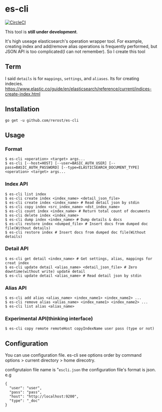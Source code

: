 # es-cli
[![CircleCI](https://circleci.com/gh/rerost/es-cli/tree/master.svg?style=svg&circle-token=df496b759fd684d97bf6f94c9251763960fcc049)](https://circleci.com/gh/rerost/es-cli/tree/master)

This tool is **still under development**.

It's high useage elasticsearch's operation wrapper tool.
For example, creating index and add/remove alias operations is frequently performed, but JSON API is too complicated(I can not remember).
So I create this tool

## Term
I said `details` is for `mappings`, `settings`, and `aliases`.
Its for creating indecies.
https://www.elastic.co/guide/en/elasticsearch/reference/current/indices-create-index.html

## Installation
`go get -u github.com/rerost/es-cli`

## Usage
### Format
```
$ es-cli <operation> <target> args...
$ es-cli [--host=HOST] [--user=BASIC_AUTH_USER] [--pass=BASIC_AUTH_PASSWORD] [--type=ELASTICSEARCH_DOCUMENT_TYPE] <operation> <target> args...
```

### Index API
```
$ es-cli list index
$ es-cli create index <index_name> <detail_json_file>
$ es-cli create index <index_name> # Read detail json by stdin
$ es-cli copy index <src_index_name> <dst_index_name>
$ es-cli count index <index_name> # Return total count of documents
$ es-cli delete index <index_name>
$ es-cli dump index <index_name> # Dump details & docs
$ es-cli restore index <dumped_file> # Insert docs from dumped doc file(Without details)
$ es-cli restore index # Insert docs from dumped doc file(Without details)
```


### Detail API
```
$ es-cli get detail <index_name> # Get settings, alias, mappings for creat index
$ es-cli update detail <alias_name> <detail_json_file> # Zero downtime(without write) update detail
$ es-cli update detail <alias_name> # Read detail json by stdin
```

### Alias API
```
$ es-cli add alias <alias_name> <index_name1> <index_name2> ...
$ es-cli remove alias <alias_name> <index_name1> <index_name2> ...
$ es-cli list alias <alias_name>
```

### Experimental API(thinking interface)
```
$ es-cli copy remote remoteHost copyIndexName user pass (type or not)
```

## Configuration
You can use configuration file.
es-cli see options order by command options > current directory > home direcotry.

configrutaion file name is "`escli.json`
the configuration file's format is json.
e.g
```
{
  "user": "user", 
  "pass": "pass",
  "host": "http://localhost:9200",
  "type": "_doc"
}
```
